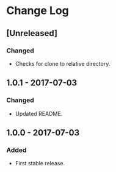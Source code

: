 # Change Log

## [Unreleased]
### Changed
- Checks for clone to relative directory.

## 1.0.1 - 2017-07-03
### Changed
- Updated README.

## 1.0.0 - 2017-07-03
### Added
- First stable release.
